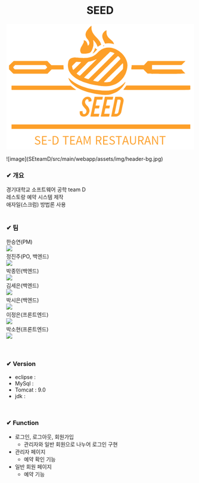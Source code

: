 # <center>SEED</center>
<p align="center"><img src="SEteamD/src/main/webapp/assets/img/navbar-logo.png"></p>
![image](SEteamD/src/main/webapp/assets/img/header-bg.jpg)

### ✔ 개요
경기대학교 소프트웨어 공학 team D<br>
레스토랑 예약 시스템 제작<br>
애자일(스크럼) 방법론 사용
<br>
<br>

### ✔ 팀
한승연(PM)<br>
<a href= "https://github.com/Han201913046"><img src="https://img.shields.io/badge/GitHub-181717?style=flat-square&logo=GitHub&logoColor=white"/></a><br>
정진주(PO, 백엔드)<br>
<a href= "https://github.com/Ness731"><img src="https://img.shields.io/badge/GitHub-181717?style=flat-square&logo=GitHub&logoColor=white"/></a><br>
박종민(백엔드)<br>
<a href= "https://github.com/djl987645"><img src="https://img.shields.io/badge/GitHub-181717?style=flat-square&logo=GitHub&logoColor=white"/></a><br>
김세은(백엔드)<br>
<a href= "https://github.com/Han201913046"><img src="https://img.shields.io/badge/GitHub-181717?style=flat-square&logo=GitHub&logoColor=white"/></a><br>
박시은(백엔드)<br>
<a href= "https://github.com/sieunp06"><img src="https://img.shields.io/badge/GitHub-181717?style=flat-square&logo=GitHub&logoColor=white"/></a><br>
이정은(프론트엔드)<br>
<a href= "https://github.com/leejeongeun98"><img src="https://img.shields.io/badge/GitHub-181717?style=flat-square&logo=GitHub&logoColor=white"/></a><br>
박소현(프론트엔드)<br>
<a href= "https://github.com/S0HYUNN"><img src="https://img.shields.io/badge/GitHub-181717?style=flat-square&logo=GitHub&logoColor=white"/></a><br>

<br>

### ✔ Version
- eclipse : 
- MySql : 
- Tomcat : 9.0
- jdk : 

<br>

### ✔ Function
- 로그인, 로그아웃, 회원가입
    - 관리자와 일반 회원으로 나누어 로그인 구현
- 관리자 페이지
    - 예약 확인 기능
- 일반 회원 페이지
    - 예약 기능
